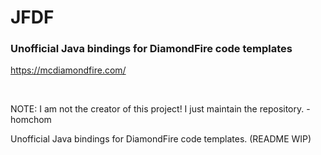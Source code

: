 # JFDF
### Unofficial Java bindings for DiamondFire code templates
https://mcdiamondfire.com/

<br>

NOTE: I am not the creator of this project! I just maintain the repository. -homchom

Unofficial Java bindings for DiamondFire code templates. (README WIP)

